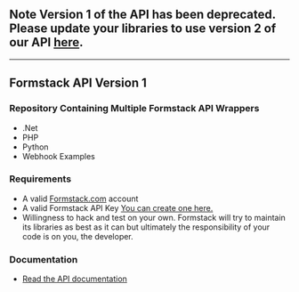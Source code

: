 ## Note Version 1 of the API has been deprecated. Please update your libraries to use version 2 of our API [here](https://github.com/formstack/formstack-api).

------------

## Formstack API Version 1


### Repository Containing Multiple Formstack API Wrappers

* .Net
* PHP
* Python
* Webhook Examples

### Requirements

* A valid [Formstack.com](http://www.formstack.com) account
* A valid Formstack API Key [You can create one here.](https://www.formstack.com/admin/apiKey/add)
* Willingness to hack and test on your own. Formstack will try to maintain its libraries as best as it can but ultimately the responsibility of your code is on you, the developer.

### Documentation

* [Read the API documentation](https://www.formstack.com/developers/index.php)